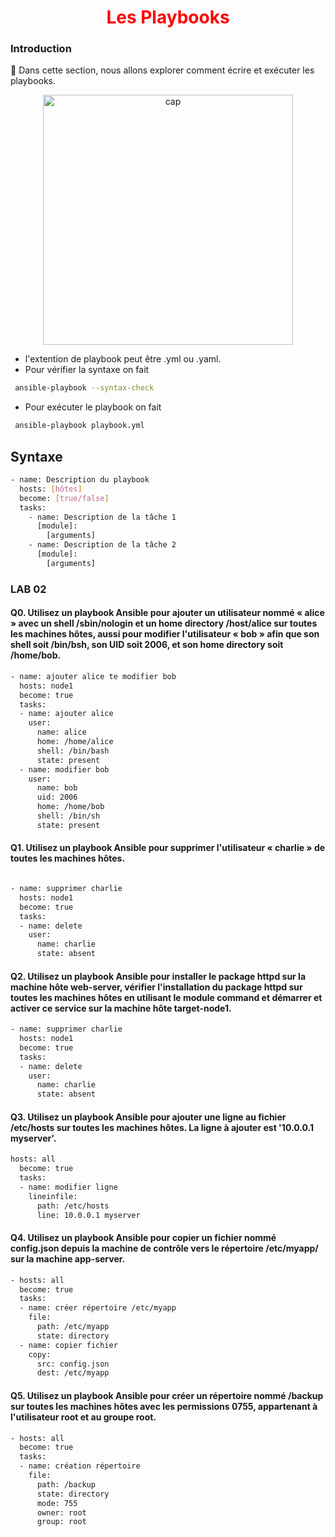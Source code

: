 <h1 align="center" style="color: red;">Les Playbooks</h1>

### Introduction
👋 Dans cette section, nous allons explorer comment écrire et exécuter les playbooks.

<p align="center">
  <img src="images/playbook.png" alt="cap" style="width: 400px;"/>
</p>  

- l'extention de playbook peut être .yml ou .yaml.
- Pour vérifier la syntaxe on fait
``` bash
 ansible-playbook --syntax-check
 ```
- Pour exécuter le playbook on fait
``` bash
 ansible-playbook playbook.yml
 ```


## Syntaxe
```bash
- name: Description du playbook
  hosts: [hôtes]
  become: [true/false]
  tasks:
    - name: Description de la tâche 1
      [module]: 
        [arguments]
    - name: Description de la tâche 2
      [module]: 
        [arguments]
```


### LAB 02
#### Q0. Utilisez un playbook Ansible pour ajouter un utilisateur nommé « alice » avec un shell /sbin/nologin et un home directory /host/alice sur toutes les machines hôtes, aussi pour modifier l'utilisateur « bob » afin que son shell soit /bin/bsh, son UID soit 2006, et son home directory soit /home/bob. 
``` bash
- name: ajouter alice te modifier bob
  hosts: node1
  become: true
  tasks:
  - name: ajouter alice
    user:
      name: alice
      home: /home/alice
      shell: /bin/bash
      state: present
  - name: modifier bob
    user:
      name: bob
      uid: 2006
      home: /home/bob
      shell: /bin/sh
      state: present

```
#### Q1. Utilisez un playbook Ansible pour supprimer l'utilisateur « charlie » de toutes les machines hôtes.
``` bash

- name: supprimer charlie
  hosts: node1
  become: true
  tasks:
  - name: delete
    user:
      name: charlie
      state: absent
```
#### Q2. Utilisez un playbook Ansible pour installer le package httpd sur la machine hôte web-server, vérifier l'installation du package httpd sur toutes les machines hôtes en utilisant le module command et démarrer et activer ce service sur la machine hôte target-node1.
``` bash
- name: supprimer charlie
  hosts: node1
  become: true
  tasks:
  - name: delete
    user:
      name: charlie
      state: absent
```

#### Q3. Utilisez un playbook Ansible pour ajouter une ligne au fichier /etc/hosts sur toutes les machines hôtes. La ligne à ajouter est '10.0.0.1 myserver'.
``` bash
hosts: all
  become: true
  tasks:
  - name: modifier ligne
    lineinfile:
      path: /etc/hosts
      line: 10.0.0.1 myserver
```

#### Q4. Utilisez un playbook Ansible pour copier un fichier nommé config.json depuis la machine de contrôle vers le répertoire /etc/myapp/ sur la machine app-server.
``` bash
- hosts: all
  become: true
  tasks:
  - name: créer répertoire /etc/myapp
    file:
      path: /etc/myapp
      state: directory
  - name: copier fichier
    copy:
      src: config.json
      dest: /etc/myapp
```

#### Q5. Utilisez un playbook Ansible pour créer un répertoire nommé /backup sur toutes les machines hôtes avec les permissions 0755, appartenant à l'utilisateur root et au groupe root.
``` bash 
- hosts: all
  become: true
  tasks:
  - name: création répertoire
    file:
      path: /backup
      state: directory
      mode: 755
      owner: root
      group: root
```


